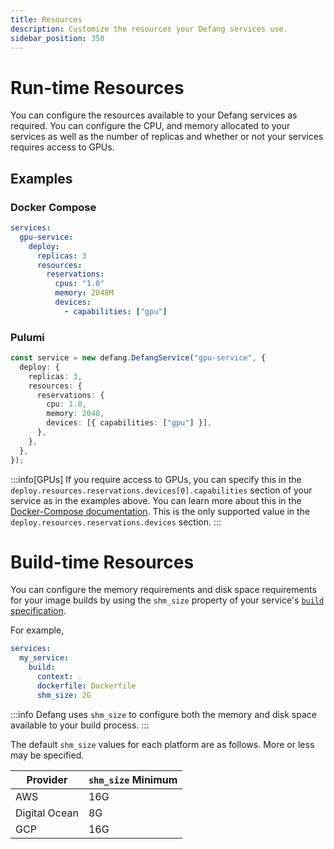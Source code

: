 ```yaml
---
title: Resources
description: Customize the resources your Defang services use.
sidebar_position: 350
---
```


# Run-time Resources

You can configure the resources available to your Defang services as required. You can configure the CPU, and memory allocated to your services as well as the number of replicas and whether or not your services requires access to GPUs.

## Examples

### Docker Compose

```yaml
services:
  gpu-service:
    deploy:
      replicas: 3
      resources:
        reservations:
          cpus: "1.0"
          memory: 2048M
          devices:
            - capabilities: ["gpu"]
```

### Pulumi

```typescript
const service = new defang.DefangService("gpu-service", {
  deploy: {
    replicas: 3,
    resources: {
      reservations: {
        cpu: 1.0,
        memory: 2048,
        devices: [{ capabilities: ["gpu"] }],
      },
    },
  },
});
```

:::info[GPUs]
If you require access to GPUs, you can specify this in the `deploy.resources.reservations.devices[0].capabilities` section of your service as in the examples above. You can learn more about this in the [Docker-Compose documentation](https://docs.docker.com/compose/gpu-support/). This is the only supported value in the `deploy.resources.reservations.devices` section.
:::

# Build-time Resources

You can configure the memory requirements and disk space requirements for your image builds by using the `shm_size` property of your service's [`build` specification](https://github.com/compose-spec/compose-spec/blob/main/build.md).

For example,

```yaml
services:
  my_service:
    build:
      context: .
      dockerfile: Dockerfile
      shm_size: 2G
```

:::info
Defang uses `shm_size` to configure both the memory and disk space available to your build process.
:::

The default `shm_size` values for each platform are as follows. More or less may be specified.

| Provider      | `shm_size` Minimum |
| ------------- | ------------------ |
| AWS           | 16G                |
| Digital Ocean | 8G                 |
| GCP           | 16G                |
